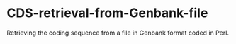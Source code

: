 # CDS-retrieval-from-Genbank-file
Retrieving the coding sequence from a file in Genbank format coded in Perl.
